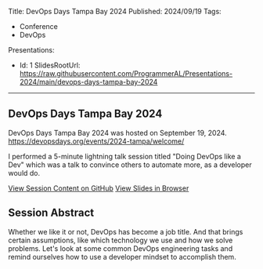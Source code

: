 Title: DevOps Days Tampa Bay 2024
Published: 2024/09/19
Tags:

- Conference
- DevOps

Presentations:
- Id: 1
  SlidesRootUrl: https://raw.githubusercontent.com/ProgrammerAL/Presentations-2024/main/devops-days-tampa-bay-2024

---

## DevOps Days Tampa Bay 2024

DevOps Days Tampa Bay 2024 was hosted on September 19, 2024. https://devopsdays.org/events/2024-tampa/welcome/

I performed a 5-minute lightning talk session titled "Doing DevOps like a Dev" which was a talk to convince others to automate more, as a developer would do.

<div class="post-multiple-links-div">
  <a class="post-session-content-link" target="_blank" href="https://github.com/ProgrammerAL/Presentations-2024/tree/main/devops-days-tampa-bay-2024">View Session Content on GitHub</a>
  <a class="post-view-session-content-link" href="/posts/20240919-Presentation-DevOpsDaysTampaBay2024/slides/1">View Slides in Browser</a>
</div>

## Session Abstract

Whether we like it or not, DevOps has become a job title. And that brings certain assumptions, like which technology we use and how we solve problems. Let's look at some common DevOps engineering tasks and remind ourselves how to use a developer mindset to accomplish them.

